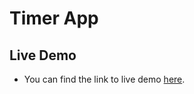 # Timer App

## Live Demo
* You can find the link to live demo [here](https://project07b-hassanalikhan.web.app/).
